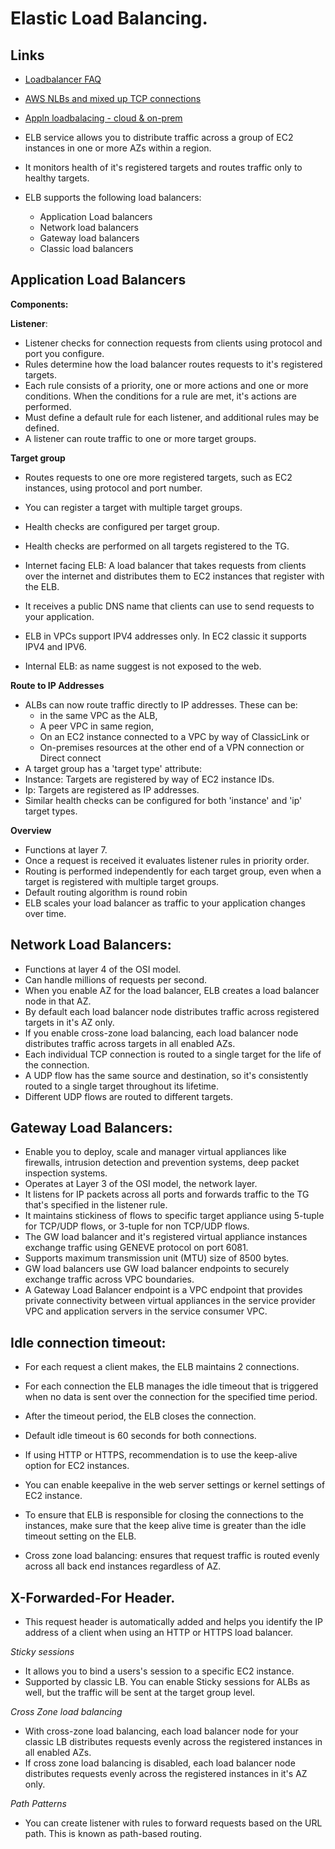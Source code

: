 # Elastic Load Balancing.

## Links
* [Loadbalancer FAQ](https://aws.amazon.com/elasticloadbalancing/faqs/?nc=sn&loc=5)
* [AWS NLBs and mixed up TCP connections](https://www.niels-ole.com/cloud/aws/linux/2020/10/18/nlb-resets.html)
* [Appln loadbalacing - cloud & on-prem](https://aws.amazon.com/blogs/aws/new-application-load-balancing-via-ip-address-to-aws-on-premises-resources/)


* ELB service allows you to distribute traffic across a group of EC2 instances in one
  or more AZs within a region.
* It monitors health of it's registered targets and routes traffic only to healthy
  targets.

* ELB supports the following load balancers:
  - Application Load balancers
  - Network load balancers
  - Gateway load balancers
  - Classic load balancers

## Application Load Balancers

**Components:**

**Listener**:
* Listener checks for connection requests from clients using protocol and port you
  configure.
* Rules determine how the load balancer routes requests to it's registered targets.
* Each rule consists of a priority, one or more actions and one or more conditions.
  When the conditions for a rule are met, it's actions are performed.
* Must define a default rule for each listener, and additional rules may be defined.
* A listener can route traffic to one or more target groups.

**Target group**
* Routes requests to one ore more registered targets, such as EC2 instances,
  using protocol and port number.
* You can register a target with multiple target groups.
* Health checks are configured per target group.
* Health checks are performed on all targets registered to the TG.


* Internet facing ELB: A load balancer that takes requests from clients over
  the internet and distributes them to EC2 instances that register with the ELB.
* It receives a public DNS name that clients can use to send requests to your
  application.

* ELB in VPCs support IPV4 addresses only. In EC2 classic it supports IPV4 and
  IPV6.
* Internal ELB: as name suggest is not exposed to the web.

**Route to IP Addresses**
* ALBs can now route traffic directly to IP addresses. These can be:
  * in the same VPC as the ALB,
  * A peer VPC in same region,
  * On an EC2 instance connected to a VPC by way of ClassicLink or
  * On-premises resources at the other end of a VPN connection or Direct connect
* A target group has a 'target type' attribute:
 * Instance: Targets are registered by way of EC2 instance IDs.
 * Ip: Targets are registered as IP addresses.
* Similar health checks can be configured for both 'instance' and 'ip' target types.


**Overview**
* Functions at layer 7.
* Once a request is received it evaluates listener rules in priority order.
* Routing is performed independently for each target group, even when a target
  is registered with multiple target groups.
* Default routing algorithm is round robin
* ELB scales your load balancer as traffic to your application changes over time.


## Network Load Balancers:
* Functions at layer 4 of the OSI model.
* Can handle millions of requests per second.
* When you enable AZ for the load balancer, ELB creates a load balancer node in
  that AZ.
* By default each load balancer node distributes traffic across registered targets
  in it's AZ only.
* If you enable cross-zone load balancing, each load balancer node distributes
  traffic across targets in all enabled AZs.
* Each individual TCP connection is routed to a single target for the life of
  the connection.
* A UDP flow has the same source and destination, so it's consistently routed to a
  single target throughout its lifetime.
* Different UDP flows are routed to different targets.


## Gateway Load Balancers:
* Enable you to deploy, scale and manager virtual appliances like firewalls,
  intrusion detection and prevention systems, deep packet inspection systems.
* Operates at Layer 3 of the OSI model, the network layer.
* It listens for IP packets across all ports and forwards traffic to the TG
  that's specified in the listener rule.
* It maintains stickiness of flows to specific target appliance using 5-tuple for
  TCP/UDP flows, or 3-tuple for non TCP/UDP flows.
* The GW load balancer and it's registered virtual appliance instances exchange
  traffic using GENEVE protocol on port 6081.
* Supports maximum transmission unit (MTU) size of 8500 bytes.
* GW load balancers use GW load balancer endpoints to securely exchange traffic
  across VPC boundaries.
* A Gateway Load Balancer endpoint is a VPC endpoint that provides private connectivity
  between virtual appliances in the service provider VPC and application servers in the
  service consumer VPC.



## Idle connection timeout:
* For each request a client makes, the ELB maintains 2 connections.
* For each connection the ELB manages the idle timeout that is triggered when no data
  is sent over the connection for the specified time period.
* After the timeout period, the ELB closes the connection.
* Default idle timeout is 60 seconds for both connections.
* If using HTTP or HTTPS, recommendation is to use the keep-alive option for
  EC2 instances.
* You can enable keepalive in the web server settings or kernel settings of
  EC2 instance.
* To ensure that ELB is responsible for closing the connections to the instances,
  make sure that the keep alive time is greater than the idle timeout setting on the ELB.

* Cross zone load balancing: ensures that request traffic is routed evenly
  across all back end instances regardless of AZ.


## X-Forwarded-For Header.
* This request header is automatically added and helps you identify the IP address
  of a client when using an HTTP or HTTPS load balancer.


*Sticky sessions*
* It allows you to bind a users's session to a specific EC2 instance.
* Supported by classic LB. You can enable Sticky sessions for ALBs as well, but
  the traffic will be sent at the target group level.

*Cross Zone load balancing*
* With cross-zone load balancing, each load balancer node for your classic LB
  distributes requests evenly across the registered instances in all enabled AZs.
* If cross zone load balancing is disabled, each load balancer node distributes
  requests evenly across the registered instances in it's AZ only.

*Path Patterns*
* You can create listener with rules to forward requests based on the URL path.
  This is known as path-based routing.









